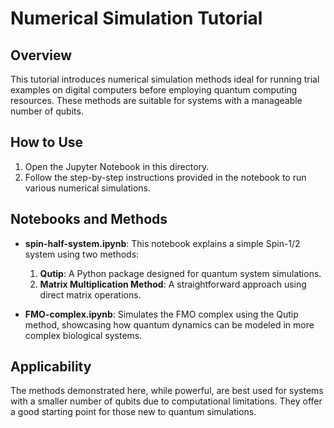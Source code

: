 # Numerical Simulation Tutorial

## Overview

This tutorial introduces numerical simulation methods ideal for running trial examples on digital computers before employing quantum computing resources. These methods are suitable for systems with a manageable number of qubits.

## How to Use

1. Open the Jupyter Notebook in this directory.
2. Follow the step-by-step instructions provided in the notebook to run various numerical simulations.

## Notebooks and Methods

- **spin-half-system.ipynb**: This notebook explains a simple Spin-1/2 system using two methods:
  1. **Qutip**: A Python package designed for quantum system simulations.
  2. **Matrix Multiplication Method**: A straightforward approach using direct matrix operations.
  
- **FMO-complex.ipynb**: Simulates the FMO complex using the Qutip method, showcasing how quantum dynamics can be modeled in more complex biological systems.

## Applicability

The methods demonstrated here, while powerful, are best used for systems with a smaller number of qubits due to computational limitations. They offer a good starting point for those new to quantum simulations.
